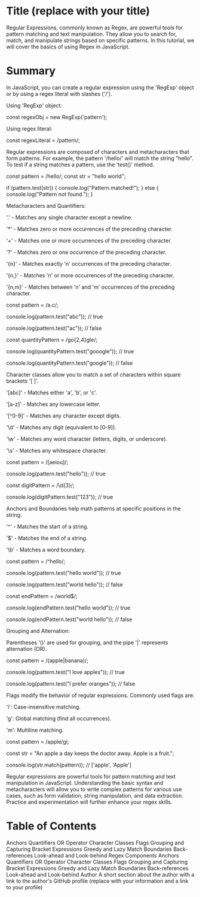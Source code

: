 # Title (replace with your title)

Regular Expressions, commonly known as Regex, are powerful tools for pattern matching and text manipulation. They allow you to search for, match, and manipulate strings based on specific patterns. In this tutorial, we will cover the basics of using Regex in JavaScript.

# Summary

In JavaScript, you can create a regular expression using the 'RegExp' object or by using a regex literal with slashes ('/').

Using 'RegExp' object:

const regexObj = new RegExp('pattern');

Using regex literal:

const regexLiteral = /pattern/;

Regular expressions are composed of characters and metacharacters that form patterns. For example, the pattern '/hello/' will match the string "hello". To test if a string matches a pattern, use the 'test()' method.

const pattern = /hello/;
const str = "hello world";

if (pattern.test(str)) {
  console.log("Pattern matched!");
} else {
  console.log("Pattern not found.");
}

Metacharacters and Quantifiers:

'.' - Matches any single character except a newline.

'*' - Matches zero or more occurrences of the preceding character.

'+' - Matches one or more occurrences of the preceding character.

'?' - Matches zero or one occurrence of the preceding character.

'{n}' - Matches exactly 'n' occurrences of the preceding character.

'{n,}' - Matches 'n' or more occurrences of the preceding character.

'{n,m}' - Matches between 'n' and 'm' occurrences of the preceding character.

const pattern = /a.c/;

console.log(pattern.test("abc")); // true

console.log(pattern.test("ac")); // false

const quantityPattern = /go{2,4}gle/;

console.log(quantityPattern.test("gooogle")); // true

console.log(quantityPattern.test("google")); // false

Character classes allow you to match a set of characters within square brackets '[ ]'.

'[abc]' - Matches either 'a', 'b', or 'c'.

'[a-z]' - Matches any lowercase letter.

'[^0-9]' - Matches any character except digits.

'\d' - Matches any digit (equivalent to [0-9]).

'\w' - Matches any word character (letters, digits, or underscore).

'\s' - Matches any whitespace character.

const pattern = /[aeiou]/;

console.log(pattern.test("hello")); // true

const digitPattern = /\d{3}/;

console.log(digitPattern.test("123")); // true

Anchors and Boundaries help math patterns at specific positions in the string.

'^' - Matches the start of a string.

'$' - Matches the end of a string.

'\b' - Matches a word boundary.

const pattern = /^hello/;

console.log(pattern.test("hello world")); // true

console.log(pattern.test("world hello")); // false

const endPattern = /world$/;

console.log(endPattern.test("hello world")); // true

console.log(endPattern.test("world hello")); // false

Grouping and Alternation:

Parentheses '()' are used for grouping, and the pipe '|' represents alternation (OR).

const pattern = /(apple|banana)/;

console.log(pattern.test("I love apples")); // true

console.log(pattern.test("I prefer oranges")); // false

Flags modify the behavior of regular expressions. Commonly used flags are:

'i': Case-insensitive matching.

'g': Global matching (find all occurrences).

'm': Multiline matching.

const pattern = /apple/gi;

const str = "An apple a day keeps the doctor away. Apple is a fruit.";

console.log(str.match(pattern)); // ['apple', 'Apple']

Regular expressions are powerful tools for pattern matching and text manipulation in JavaScript. Understanding the basic syntax and metacharacters will allow you to write complex patterns for various use cases, such as form validation, string manipulation, and data extraction. Practice and experimentation will further enhance your regex skills.

# Table of Contents

Anchors
Quantifiers
OR Operator
Character Classes
Flags
Grouping and Capturing
Bracket Expressions
Greedy and Lazy Match
Boundaries
Back-references
Look-ahead and Look-behind
Regex Components
Anchors
Quantifiers
OR Operator
Character Classes
Flags
Grouping and Capturing
Bracket Expressions
Greedy and Lazy Match
Boundaries
Back-references
Look-ahead and Look-behind
Author
A short section about the author with a link to the author's GitHub profile (replace with your information and a link to your profile)
